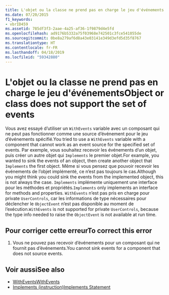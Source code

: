 ```yaml
---
title: L'objet ou la classe ne prend pas en charge le jeu d'événements
ms.date: 07/20/2015
f1_keywords:
- vbrID459
ms.assetid: 785df3f3-2aae-4a25-af36-1f9879d4e5fd
ms.openlocfilehash: ad9176b5332a75f03968e742501c3fce541055de
ms.sourcegitcommit: 0be8a279af6d8a43e03141e349d3efd5d35f8767
ms.translationtype: HT
ms.contentlocale: fr-FR
ms.lasthandoff: 04/18/2019
ms.locfileid: "59342880"
---
```

# <a name="object-or-class-does-not-support-the-set-of-events"></a><span data-ttu-id="fb7b7-102">L'objet ou la classe ne prend pas en charge le jeu d'événements</span><span class="sxs-lookup"><span data-stu-id="fb7b7-102">Object or class does not support the set of events</span></span>
<span data-ttu-id="fb7b7-103">Vous avez essayé d’utiliser un `WithEvents` variable avec un composant qui ne peut pas fonctionner comme une source d’événement pour le jeu d’événements spécifié.</span><span class="sxs-lookup"><span data-stu-id="fb7b7-103">You tried to use a `WithEvents` variable with a component that cannot work as an event source for the specified set of events.</span></span> <span data-ttu-id="fb7b7-104">Par exemple, vous souhaitez recevoir les événements d’un objet, puis créer un autre objet qui `Implements` le premier objet.</span><span class="sxs-lookup"><span data-stu-id="fb7b7-104">For example, you wanted to sink the events of an object, then create another object that `Implements` the first object.</span></span> <span data-ttu-id="fb7b7-105">Même si vous pensez que pouvoir recevoir les événements de l’objet implémenté, ce n’est pas toujours le cas.</span><span class="sxs-lookup"><span data-stu-id="fb7b7-105">Although you might think you could sink the events from the implemented object, this is not always the case.</span></span> <span data-ttu-id="fb7b7-106">`Implements` implémente uniquement une interface pour les méthodes et propriétés.</span><span class="sxs-lookup"><span data-stu-id="fb7b7-106">`Implements` only implements an interface for methods and properties.</span></span> <span data-ttu-id="fb7b7-107">`WithEvents` n’est pas pris en charge pour private `UserControls`, car les informations de type nécessaires pour déclencher le `ObjectEvent` n’est pas disponible au moment de l’exécution.</span><span class="sxs-lookup"><span data-stu-id="fb7b7-107">`WithEvents` is not supported for private `UserControls`, because the type info needed to raise the `ObjectEvent` is not available at run time.</span></span>  
  
## <a name="to-correct-this-error"></a><span data-ttu-id="fb7b7-108">Pour corriger cette erreur</span><span class="sxs-lookup"><span data-stu-id="fb7b7-108">To correct this error</span></span>  
  
1. <span data-ttu-id="fb7b7-109">Vous ne pouvez pas recevoir d’événements pour un composant qui ne fournit pas d’événements.</span><span class="sxs-lookup"><span data-stu-id="fb7b7-109">You cannot sink events for a component that does not source events.</span></span>  
  
## <a name="see-also"></a><span data-ttu-id="fb7b7-110">Voir aussi</span><span class="sxs-lookup"><span data-stu-id="fb7b7-110">See also</span></span>

- [<span data-ttu-id="fb7b7-111">WithEvents</span><span class="sxs-lookup"><span data-stu-id="fb7b7-111">WithEvents</span></span>](../../../visual-basic/language-reference/modifiers/withevents.md)
- [<span data-ttu-id="fb7b7-112">Implements (instruction)</span><span class="sxs-lookup"><span data-stu-id="fb7b7-112">Implements Statement</span></span>](../../../visual-basic/language-reference/statements/implements-statement.md)
